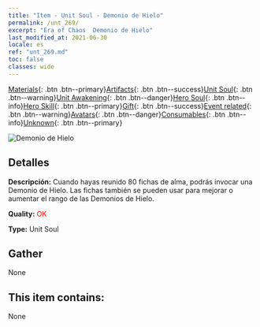```yaml
---
title: "Item - Unit Soul - Demonio de Hielo"
permalink: /unt_269/
excerpt: "Era of Chaos  Demonio de Hielo"
last_modified_at: 2021-06-30
locale: es
ref: "unt_269.md"
toc: false
classes: wide
---
```

 [Materials](/ItemsES/){: .btn .btn--primary}[Artifacts](/ItemsES/Artifacts/){: .btn .btn--success}[Unit Soul](/ItemsES/UnitSoul/){: .btn .btn--warning}[Unit Awakening](/ItemsES/UnitAwakening/){: .btn .btn--danger}[Hero Soul](/ItemsES/HeroSoul/){: .btn .btn--info}[Hero Skill](/ItemsES/HeroSkill/){: .btn .btn--primary}[Gift](/ItemsES/Gift/){: .btn .btn--success}[Event related](/ItemsES/Events/){: .btn .btn--warning}[Avatars](/ItemsES/Avatars/){: .btn .btn--danger}[Consumables](/ItemsES/Consumables/){: .btn .btn--info}[Unknown](/ItemsES/Unknown/){: .btn .btn--primary}

 ![Demonio de Hielo](/images/u/ti_bingmo.jpg)

## Detalles
 **Descripción:** Cuando hayas reunido 80 fichas de alma, podrás invocar una Demonio de Hielo. Las fichas también se pueden usar para mejorar o aumentar el rango de las Demonios de Hielo.

 **Quality:** <span style="color: #FF0000">OK</span>

 **Type:** Unit Soul

## Gather

  None

## This item contains:

  None

